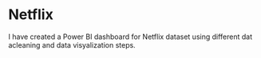 # Netflix
I have created a Power BI dashboard for Netflix dataset using different dat acleaning and data visyalization steps.

